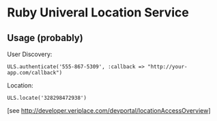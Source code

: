 # Ruby Univeral Location Service

## Usage (probably)

User Discovery:

    ULS.authenticate('555-867-5309', :callback => "http://your-app.com/callback")

Location:

    ULS.locate('328298472938')

[see http://developer.veriplace.com/devportal/locationAccessOverview]
